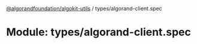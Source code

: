 [@algorandfoundation/algokit-utils](../README.md) / types/algorand-client.spec

# Module: types/algorand-client.spec
